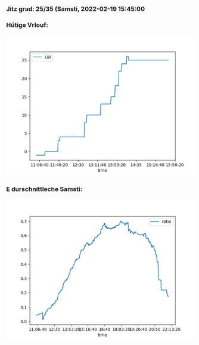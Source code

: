 ### Jitz grad: 25/35 (Samsti, 2022-02-19 15:45:00

### Hütige Vrlouf:
![Graph](Today.png)

### E durschnittleche Samsti:
![Graph](Samsti.png)